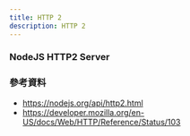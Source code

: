```yaml
---
title: HTTP 2
description: HTTP 2
---
```


### NodeJS HTTP2 Server

### 參考資料

- https://nodejs.org/api/http2.html
- https://developer.mozilla.org/en-US/docs/Web/HTTP/Reference/Status/103
